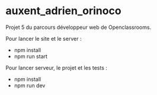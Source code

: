 # auxent_adrien_orinoco

Projet 5 du parcours développeur web de Openclassrooms.

Pour lancer le site et le server :
- npm install
- npm run start

Pour lancer serveur, le projet et les tests :
- npm install
- npm run dev
